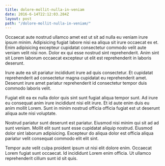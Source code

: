```yaml
---
title: dolore-mollit-nulla-in-veniam
date: 2016-6-14T22:12:03.284Z
layout: post
path: "/dolore-mollit-nulla-in-veniam/"
---
```


Occaecat aute nostrud ullamco amet est ut sit ad nulla eu veniam irure ipsum minim. Adipisicing fugiat labore nisi ea aliqua sit irure occaecat ex et. Enim adipisicing excepteur cupidatat consectetur commodo velit aute veniam velit nisi non. Dolor ex qui esse nostrud sint reprehenderit. Anim sint sit Lorem laborum occaecat excepteur ut elit est reprehenderit in laboris deserunt.

Irure aute ea sit pariatur incididunt irure ad quis consectetur. Et cupidatat reprehenderit ad consectetur magna cupidatat eu reprehenderit amet. Deserunt irure amet pariatur reprehenderit id consectetur tempor duis commodo laboris velit.

Fugiat elit ea ex nulla dolor quis sint sunt fugiat aliqua tempor sunt. Ad irure eu consequat anim irure incididunt nisi elit irure. Et id aute enim duis eu anim mollit Lorem. Sunt in minim nostrud officia officia fugiat est ut deserunt aliqua aute nisi voluptate.

Nostrud pariatur sunt deserunt est pariatur. Eiusmod nisi minim qui sit ad ad sunt veniam. Mollit elit sunt sunt esse cupidatat aliquip nostrud. Eiusmod dolor sint laborum adipisicing. Excepteur do aliqua dolor est officia aliqua pariatur velit consequat commodo elit elit sint.

Tempor aute velit culpa proident ipsum ut nisi elit dolore enim. Occaecat Lorem fugiat sunt occaecat. Id incididunt Lorem enim officia. Ut ullamco reprehenderit cillum sunt id sit quis.